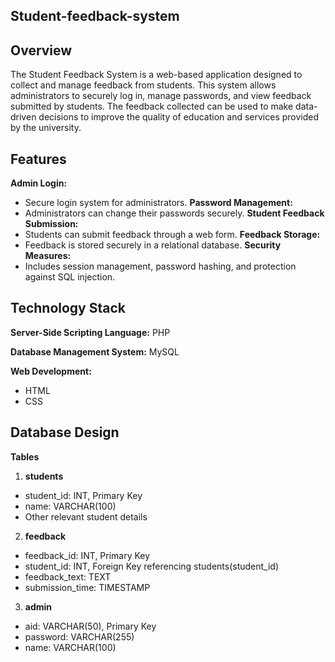 
## Student-feedback-system
## Overview
The Student Feedback System is a web-based application designed to collect and manage feedback from students. This system allows administrators to securely log in, manage passwords, and view feedback submitted by students. The feedback collected can be used to make data-driven decisions to improve the quality of education and services provided by the university.
## Features
**Admin Login:**
- Secure login system for administrators.
**Password Management:**
- Administrators can change their passwords securely.
**Student Feedback Submission:**
- Students can submit feedback through a web form.
**Feedback Storage:**
- Feedback is stored securely in a relational database.
**Security Measures:**
- Includes session management, password hashing, and protection against SQL injection.
## Technology Stack
**Server-Side Scripting Language:** PHP

**Database Management System:**  MySQL

**Web Development:**
- HTML
- CSS
## Database Design

**Tables**

1. **students**

- student_id: INT, Primary Key
- name: VARCHAR(100)
- Other relevant student details
2. **feedback**

- feedback_id: INT, Primary Key
- student_id: INT, Foreign Key referencing students(student_id)
- feedback_text: TEXT
- submission_time: TIMESTAMP
3. **admin**

- aid: VARCHAR(50), Primary Key
- password: VARCHAR(255)
- name: VARCHAR(100)
